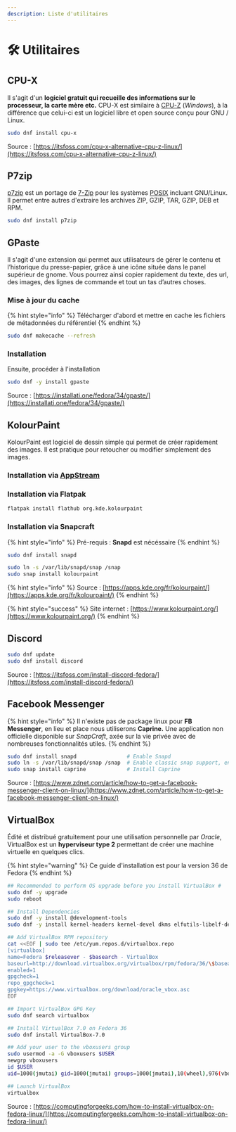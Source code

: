 ```yaml
---
description: Liste d'utilitaires
---
```


# 🛠 Utilitaires

## CPU-X

Il s'agit d'un **logiciel gratuit qui recueille des informations sur le processeur, la carte mère etc.** CPU-X est similaire à [CPU-Z](https://es.wikipedia.org/wiki/CPU-Z) (_Windows_), à la différence que celui-ci est un logiciel libre et open source conçu pour GNU / Linux.

```bash
sudo dnf install cpu-x
```

Source : [https://itsfoss.com/cpu-x-alternative-cpu-z-linux/](https://itsfoss.com/cpu-x-alternative-cpu-z-linux/)

## P7zip

[p7zip](http://p7zip.sourceforge.net/) est un portage de [7-Zip](http://www.7-zip.org/) pour les systèmes [POSIX](http://fr.wikipedia.org/wiki/POSIX) incluant GNU/Linux. \
Il permet entre autres d'extraire les archives ZIP, GZIP, TAR, GZIP, DEB et RPM.

```bash
sudo dnf install p7zip
```

## GPaste

Il s'agit d'une extension qui permet aux utilisateurs de gérer le contenu et l’historique du presse-papier, grâce à une icône située dans le panel supérieur de gnome. Vous pourrez ainsi copier rapidement du texte, des url, des images, des lignes de commande et tout un tas d’autres choses.

### Mise à jour du cache

{% hint style="info" %}
Télécharger d'abord et mettre en cache les fichiers de métadonnées du référentiel
{% endhint %}

```bash
sudo dnf makecache --refresh
```

### Installation

Ensuite, procéder à l'installation

```bash
sudo dnf -y install gpaste
```

Source : [https://installati.one/fedora/34/gpaste/](https://installati.one/fedora/34/gpaste/)

## KolourPaint

KolourPaint est logiciel de dessin simple qui permet de créer rapidement des images. Il est pratique pour retoucher ou modifier simplement des images.

### Installation via [AppStream](appstream://org.kde.kolourpaint)

### Installation via Flatpak

```bash
flatpak install flathub org.kde.kolourpaint
```

### Installation via Snapcraft

{% hint style="info" %}
Pré-requis : **Snapd** est nécéssaire
{% endhint %}

```bash
sudo dnf install snapd
```

```bash
sudo ln -s /var/lib/snapd/snap /snap
sudo snap install kolourpaint
```

{% hint style="info" %}
Source : [https://apps.kde.org/fr/kolourpaint/](https://apps.kde.org/fr/kolourpaint/)
{% endhint %}

{% hint style="success" %}
Site internet : [https://www.kolourpaint.org/](https://www.kolourpaint.org/)
{% endhint %}

##

## Discord

```bash
sudo dnf update
sudo dnf install discord
```

Source : [https://itsfoss.com/install-discord-fedora/](https://itsfoss.com/install-discord-fedora/)

## Facebook Messenger

{% hint style="info" %}
Il n'existe pas de package linux pour **FB Messenger**, en lieu et place nous utiliserons **Caprine.** Une application non officielle disponible sur _SnapCraft_, axée sur la vie privée avec de nombreuses fonctionnalités utiles.
{% endhint %}

```bash
sudo dnf install snapd                # Enable Snapd
sudo ln -s /var/lib/snapd/snap /snap  # Enable classic snap support, enter the following to create a symbolic link
sudo snap install caprine             # Install Caprine
```

Source : [https://www.zdnet.com/article/how-to-get-a-facebook-messenger-client-on-linux/](https://www.zdnet.com/article/how-to-get-a-facebook-messenger-client-on-linux/)

## VirtualBox

Édité et distribué gratuitement pour une utilisation personnelle par _Oracle_, VirtualBox est un **hyperviseur type 2** permettant de créer une machine virtuelle en quelques clics.

{% hint style="warning" %}
Ce guide d'installation est pour la version 36 de Fedora
{% endhint %}

```bash
## Recommended to perform OS upgrade before you install VirtualBox #
sudo dnf -y upgrade
sudo reboot

## Install Dependencies
sudo dnf -y install @development-tools
sudo dnf -y install kernel-headers kernel-devel dkms elfutils-libelf-devel qt5-qtx11extras

## Add VirtualBox RPM repository
cat <<EOF | sudo tee /etc/yum.repos.d/virtualbox.repo 
[virtualbox]
name=Fedora $releasever - $basearch - VirtualBox
baseurl=http://download.virtualbox.org/virtualbox/rpm/fedora/36/\$basearch
enabled=1
gpgcheck=1
repo_gpgcheck=1
gpgkey=https://www.virtualbox.org/download/oracle_vbox.asc
EOF

## Import VirtualBox GPG Key
sudo dnf search virtualbox

## Install VirtualBox 7.0 on Fedora 36
sudo dnf install VirtualBox-7.0

## Add your user to the vboxusers group
sudo usermod -a -G vboxusers $USER
newgrp vboxusers
id $USER
uid=1000(jmutai) gid=1000(jmutai) groups=1000(jmutai),10(wheel),976(vboxusers)

## Launch VirtualBox
virtualbox
```

Source : [https://computingforgeeks.com/how-to-install-virtualbox-on-fedora-linux/](https://computingforgeeks.com/how-to-install-virtualbox-on-fedora-linux/)
